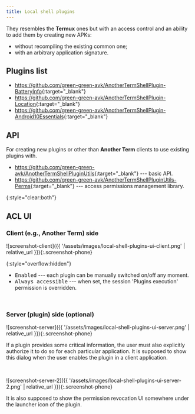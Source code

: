 ```yaml
---
title: Local shell plugins
---
```

They resembles the **Termux** ones but with an access control and an ability to add them by creating new APKs:
* without recompiling the existing common one;
* with an arbitrary application signature.

## Plugins list
* <https://github.com/green-green-avk/AnotherTermShellPlugin-BatteryInfo>{:target="_blank"}
* <https://github.com/green-green-avk/AnotherTermShellPlugin-Location>{:target="_blank"}
* <https://github.com/green-green-avk/AnotherTermShellPlugin-Android10Essentials>{:target="_blank"}

## API
For creating new plugins or other than **Another Term** clients to use existing plugins with.

* <https://github.com/green-green-avk/AnotherTermShellPluginUtils>{:target="_blank"} --- basic API.
* <https://github.com/green-green-avk/AnotherTermShellPluginUtils-Perms>{:target="_blank"} --- access permissions management library.

{:style="clear:both"}
## ACL UI

### Client (e.g., Another Term) side
![screenshot-client]({{ '/assets/images/local-shell-plugins-ui-client.png' | relative_url }}){:.screenshot-phone}

{:style="overflow:hidden"}
* <kbd>Enabled</kbd> --- each plugin can be manually switched on/off any moment.
* <kbd>Always accessible</kbd> --- when set, the session 'Plugins execution' permission is overridden.

<br style="clear:both"/>

### Server (plugin) side (optional)
![screenshot-server]({{ '/assets/images/local-shell-plugins-ui-server.png' | relative_url }}){:.screenshot-phone}

If a plugin provides some critical information, the user must also explicitly authorize it to do so for each particular application.
It is supposed to show this dialog when the user enables the plugin in a client application.

<br style="clear:both"/>

![screenshot-server-2]({{ '/assets/images/local-shell-plugins-ui-server-2.png' | relative_url }}){:.screenshot-phone}

It is also supposed to show the permission revocation UI somewhere under the launcher icon of the plugin.

<br style="clear:both"/>
